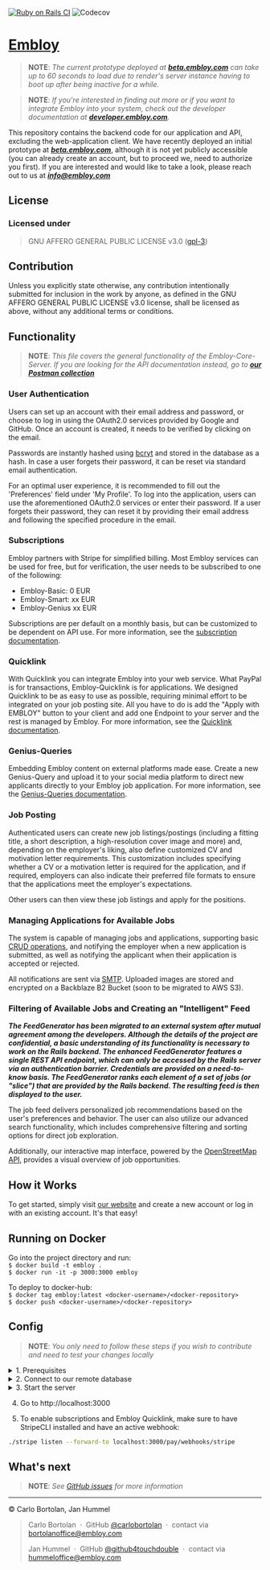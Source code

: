 [![Ruby on Rails CI](https://github.com/Embloy/Embloy-Core-Server/actions/workflows/rubyonrails.yml/badge.svg)](https://github.com/Embloy/Embloy-Core-Server/actions/workflows/rubyonrails.yml) ![Codecov](https://img.shields.io/codecov/c/github/embloy/embloy-core-server)

<h1><a href="https://embloy.com">Embloy</a></h1>

> __NOTE__: _The current prototype deployed at ***[beta.embloy.com](beta.embloy.com)*** can take up to 60
seconds to load due to render's server instance having to boot up after being inactive for a while._

> __NOTE__: _If you're interested in finding out more or if you want to integrate Embloy into your system,
check out the developer documentation at ***[developer.embloy.com](developer.embloy.com)***._

This repository contains the backend code for our application and API, excluding the web-application client. We
have recently deployed an initial prototype at ***[beta.embloy.com](beta.embloy.com)***, although it is not yet 
publicly accessible (you can already create an account, but to proceed we, need to authorize you first). If
you are interested and would like to take a look, please reach out to us at
___[info@embloy.com](mailto:info@embloy.com?subject=I%20want%20to%20have%20a%20look%20at%20your%20prototype!)___

## License

### Licensed under

> GNU AFFERO GENERAL PUBLIC LICENSE v3.0 ([gpl-3](https://www.gnu.org/licenses/gpl-3.0.en.html))

## Contribution

Unless you explicitly state otherwise, any contribution intentionally submitted for inclusion in the work by anyone, as
defined in the GNU AFFERO GENERAL PUBLIC LICENSE v3.0 license, shall be licensed as above, without any additional terms
or conditions.

## Functionality

> __NOTE__: _This file covers the general functionality of the Embloy-Core-Server. If you are looking for the API documentation instead, go to_
___[our Postman collection](https://postman.com/embloy)___

### User Authentication

Users can set up an account with their email address and password, or choose to log in using the OAuth2.0 services
provided by Google and GitHub. Once an account is created, it needs to be verified by clicking on the email.

Passwords are instantly hashed using [bcryt](https://en.wikipedia.org/wiki/Bcrypt) and stored in the database as a
hash. In case a user forgets their password, it can be reset via standard email authentication.

For an optimal user experience, it is recommended to fill out the 'Preferences' field under 'My Profile'.
To log into the application, users can use the aforementioned OAuth2.0 services or enter their password.
If a user forgets their password, they can reset it by providing their email address and following the specified
procedure in the email.

### Subscriptions

Embloy partners with Stripe for simplified billing. Most Embloy services can be used for free, but for verification, the user needs to be subscribed to one of the following:

- Embloy-Basic: 0 EUR
- Embloy-Smart: xx EUR
- Embloy-Genius xx EUR

Subscriptions are per default on a monthly basis, but can be customized to be dependent on API use. For more information, see the [subscription documentation](https://developer.embloy.com/docs/category/subscriptions). 

### Quicklink

With Quicklink you can integrate Embloy into your web service. What PayPal is for transactions, Embloy-Quicklink is for applications. We designed Quicklink to be as easy to use as possible, requiring minimal effort to be integrated on your job posting site. All you have to do is add the "Apply with EMBLOY" button to your client and add one Endpoint to your server and the rest is managed by Embloy.
For more information, see the [Quicklink documentation](https://developer.embloy.com/docs/category/quicklink). 

### Genius-Queries

Embedding Embloy content on external platforms made ease. Create a new Genius-Query and upload it to your social media platform to direct new applicants directly to your Embloy job application. For more information, see the [Genius-Queries documentation](https://developer.embloy.com/docs/category/genius). 

### Job Posting

Authenticated users can create new job listings/postings (including a fitting title, a short description, a high-resolution cover image and more) and, depending on the employer's liking, also define customized CV and motivation
letter requirements.
This customization includes specifying whether a CV or a motivation letter is required for the application, and if
required, employers can also indicate their preferred file formats to ensure that the applications meet the employer's
expectations.

Other users can then view these job listings and apply for the positions.

### Managing Applications for Available Jobs

The system is capable of managing jobs and applications, supporting
basic [CRUD operations](https://www.javatpoint.com/crud-operations-in-sql), and notifying the employer when a new
application is submitted, as well as notifying the applicant when their application is accepted or rejected.

All notifications are sent via [SMTP](https://en.wikipedia.org/wiki/Simple_Mail_Transfer_Protocol).
Uploaded images are stored and encrypted on a Backblaze B2 Bucket (soon to be migrated to AWS S3).

### Filtering of Available Jobs and Creating an "Intelligent" Feed

***The FeedGenerator has been migrated to an external system after mutual agreement among the developers. Although the
details of the project are confidential, a basic understanding of its functionality is necessary to work on the Rails
backend. The enhanced FeedGenerator features a single REST API endpoint, which can only be accessed by the Rails server
via an authentication barrier. Credentials are provided on a need-to-know basis. The FeedGenerator ranks each element of
a set of jobs (or "slice") that are provided by the Rails backend. The resulting feed is then displayed to the user.***

The job feed delivers personalized job recommendations based on the user's preferences and behavior.
The user can also utilize our advanced search functionality, which includes comprehensive filtering and sorting options
for direct job exploration.

Additionally, our interactive map interface, powered by the [OpenStreetMap API](https://www.openstreetmap.org), provides
a visual overview of job opportunities.

## How it Works

To get started, simply visit [our website](http://embloy.com/) and create a new account or log in with an existing
account. It's that easy!

## Running on Docker

Go into the project directory and run: \
`$ docker build -t embloy .`\
`$ docker run -it -p 3000:3000 embloy `

To deploy to docker-hub: \
`$ docker tag embloy:latest <docker-username>/<docker-repository>`\
`$ docker push <docker-username>/<docker-repository>`

## Config

> __NOTE__: _You only need to follow these steps if you wish to contribute and need to test your changes locally_

<details>
  <summary> 1. Prerequisites </summary>

- Install Ruby 3.2.2

- Install Rails 7

- Install Postgresql 16

- Open pgAdmin4

- Add a new server

</details>

<details>
  <summary> 2. Connect to our remote database </summary>

-     hostname/address: <>

-     maintanence database: <>

-     username: <>

-     password: <>

-     port: 5432

</details>

<details>
  <summary> 3. Start the server </summary>

If you wish to experiment on our backend or contribute to our front end, you can test your changes by starting a local
server.

1. Create a file 'config/env_var.rb' with the following content:

   ```Ruby
   ENV['RAILS_MASTER_KEY'] = <>
   ENV['RAILS_SERVE_STATIC_FILES'] = <>
   ENV['SERVICE_HOST'] = <>
   # DATABASE ACCESS
   ENV['DATABASE_HOST'] = <>
   ENV['DATABASE_PASSWORD'] = <>
   ENV['DATABASE_URL'] = <>
   ENV['DATABASE_URL'] = <>
   ENV['DATABASE_USER'] = <>
   ENV['MONGO_DATABASE_URI'] = <>
   # OAUTH2 CODES
   ## GOOGLE
   ENV['GOOGLE_OAUTH2_KEY'] = <>
   ENV['GOOGLE_OAUTH2_SECRET'] = <>
   ## GITHUB: embloy.onrender
   ENV['GITHUB_KEY'] = <>
   ENV['GITHUB_SECRET'] = <>
   # E-MAIL CREDENTIALS
   ENV['EMAIL_ADDRESS'] = <>
   ENV['EMAIL_HOST'] = <>
   ENV['EMAIL_INFO_USER'] = <>
   ENV['EMAIL_NOREPLY_USER'] = <>
   ENV['EMAIL_PASSWORD'] = <>
   # TOKEN SECRETS
   ENV['REFRESH_TOKEN_SECRET'] = <>
   ENV['ACCESS_TOKEN_SECRET'] = <>
   ENV['CLIENT_TOKEN_SECRET'] = <>
   ENV['REQUEST_TOKEN_SECRET'] = <>
   # CORS CLIENT_URL
   ENV['CORS_CLIENT_URL'] = <>
   ENV['CORS_GENIUS_CLIENT_URL'] = <>
   # BACKBLAZE B2 BUCKET
   ENV['BUCKET_APPLICATION_KEY_ID'] = <>
   ENV['BUCKET_APPLICATION_KEY'] = <>
   ENV['BUCKET_NAME'] = <>
   ENV['BUCKET_ID'] = <>
   ENV['BUCKET_REGION'] = <>
   ENV['BUCKET_ENDPOINT'] = <>
   # STRIPE
   ENV['STRIPE_PUBLISHABLE_KEY'] = <>
   ENV['STRIPE_SECRET_KEY'] = <>
   ENV['STRIPE_SIGNING_SECRET'] = <>
   ENV['STRIPE_WEBHOOK_SECRET'] = <>
   # FG
   ENV['ADMIN_PW'] = <>
   ENV['ADMIN_U'] = <>
   ```

1. Run ``$ rails db:create`` to create all necessary tables in your development database.
2. Run ``$ rails db:migrate`` to migrate your changes to the database.
3. Run ``$ rails server`` to start the server.
4. Add the following lines manually when resetting the current database or creating a new database:

   ```SQL
   CREATE EXTENSION postgis;
   ALTER TABLE jobs ADD COLUMN job_value public.geography(PointZ,4326);
   CREATE INDEX IF NOT EXISTS job_job_value_index
   ON public.jobs USING gist
   (job_value)
   TABLESPACE pg_default;
   ```

</details>

4. Go to http://localhost:3000

5. To enable subscriptions and Embloy Quicklink, make sure to have StripeCLI installed and have an active webhook:

```Bash
./stripe listen --forward-to localhost:3000/pay/webhooks/stripe
```

## What's next

> __NOTE__: _See [GitHub issues](https://github.com/embloy/embloy-backend/issues) for more information_

---

© Carlo Bortolan, Jan Hummel

> Carlo Bortolan &nbsp;&middot;&nbsp;
> GitHub [@carlobortolan](https://github.com/carlobortolan) &nbsp;&middot;&nbsp;
> contact via [bortolanoffice@embloy.com](mailto:bortolanoffice@embloy.com)
>
> Jan Hummel &nbsp;&middot;&nbsp;
> GitHub [@github4touchdouble](https://github.com/github4touchdouble) &nbsp;&middot;&nbsp;
> contact via [hummeloffice@embloy.com](mailto:hummeloffice@embloy.com)
